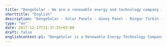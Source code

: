 ```yaml
---
title: "DengeSolar - We are a renewable energy and technology company in Solar Energy and Wind Energy Projects"
shorttitle: "English"
description: "DengeSolar - Solar Panels - Güneş Panel - Rüzgar Türbin - English"
type: "en"
date: 2017-12-17T21:37:55+03:00
draft: false
englishcontent-p1: "DengeSolar is a Renewable Energy Technology Company"
---
```

